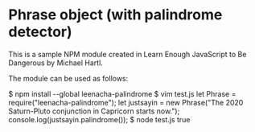 # Phrase object (with palindrome detector)

This is a sample NPM module created in Learn Enough JavaScript to Be Dangerous by Michael Hartl.

The module can be used as follows:

$ npm install --global leenacha-palindrome
$ vim test.js
let Phrase = require("leenacha-palindrome");
let justsayin = new Phrase("The 2020 Saturn-Pluto conjunction in Capricorn starts now.");
console.log(justsayin.palindrome());
$ node test.js
true
